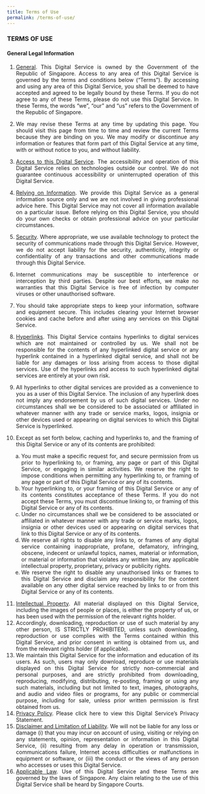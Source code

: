 ```yaml
---
title: Terms of Use
permalink: /terms-of-use/
---
```

### **TERMS OF USE**

#### **General Legal Information**

<style>
	p,li{
	text-align:justify;}
	
	.a{
	list-style-type:lower-alpha!important;}
	
	ol.a li{
	margin-left:1em!important;
	}
</style>
1.	<u>General</u>. This Digital Service is owned by the Government of the Republic of Singapore. Access to any area of this Digital Service is governed by the terms and conditions below (“Terms”). By accessing and using any area of this Digital Service, you shall be deemed to have accepted and agreed to be legally bound by these Terms. If you do not agree to any of these Terms, please do not use this Digital Service. In these Terms, the words “we”, “our” and “us” refers to the Government of the Republic of Singapore.

2.	We may revise these Terms at any time by updating this page. You should visit this page from time to time and review the current Terms because they are binding on you. We may modify or discontinue any information or features that form part of this Digital Service at any time, with or without notice to you, and without liability.

3.	<u>Access to this Digital Service</u>. The accessibility and operation of this Digital Service relies on technologies outside our control. We do not guarantee continuous accessibility or uninterrupted operation of this Digital Service.

4.	<u>Relying on Information</u>. We provide this Digital Service as a general information source only and we are not involved in giving professional advice here. This Digital Service may not cover all information available on a particular issue. Before relying on this Digital Service, you should do your own checks or obtain professional advice on your particular circumstances.

5.	<u>Security</u>. Where appropriate, we use available technology to protect the security of communications made through this Digital Service. However, we do not accept liability for the security, authenticity, integrity or confidentiality of any transactions and other communications made through this Digital Service.

6.	Internet communications may be susceptible to interference or interception by third parties. Despite our best efforts, we make no warranties that this Digital Service is free of infection by computer viruses or other unauthorised software.

7.	You should take appropriate steps to keep your information, software and equipment secure. This includes clearing your Internet browser cookies and cache before and after using any services on this Digital Service.

8.	<u>Hyperlinks</u>. This Digital Service contains hyperlinks to digital services which are not maintained or controlled by us. We shall not be responsible for the contents of any hyperlinked digital service or any hyperlink contained in a hyperlinked digital service, and shall not be liable for any damages or loss arising from access to those digital services. Use of the hyperlinks and access to such hyperlinked digital services are entirely at your own risk.

9.	All hyperlinks to other digital services are provided as a convenience to you as a user of this Digital Service. The inclusion of any hyperlink does not imply any endorsement by us of such digital services. Under no circumstances shall we be considered to be associated or affiliated in whatever manner with any trade or service marks, logos, insignia or other devices used or appearing on digital services to which this Digital Service is hyperlinked.

10.	Except as set forth below, caching and hyperlinks to, and the framing of this Digital Service or any of its contents are prohibited:

<ol class="a">
  <li>You must make a specific request for, and secure permission from us prior to hyperlinking to, or framing, any page or part of this Digital Service, or engaging in similar activities. We reserve the right to impose conditions when permitting any hyperlinking to, or framing of any page or part of this Digital Service or any of its contents.</li>

<li>Your hyperlinking to, or your framing of this Digital Service or any of its contents constitutes acceptance of these Terms. If you do not accept these Terms, you must discontinue linking to, or framing of this Digital Service or any of its contents.</li>

<li>Under no circumstances shall we be considered to be associated or affiliated in whatever manner with any trade or service marks, logos, insignia or other devices used or appearing on digital services that link to this Digital Service or any of its contents.</li>

<li>We reserve all rights to disable any links to, or frames of any digital service containing inappropriate, profane, defamatory, infringing, obscene, indecent or unlawful topics, names, material or information, or material or information that violates any written law, any applicable intellectual property, proprietary, privacy or publicity rights.</li>

<li>We reserve the right to disable any unauthorised links or frames to this Digital Service and disclaim any responsibility for the content available on any other digital service reached by links to or from this Digital Service or any of its contents.</li>

</ol>

<ol start="11">
  <li><u>Intellectual Property</u>. All material displayed on this Digital Service, including the images of people or places, is either the property of us, or has been used with the permission of the relevant rights holder.</li>

<li>Accordingly, downloading, reproduction or use of such material by any other person, IS STRICTLY PROHIBITED, unless such downloading, reproduction or use complies with the Terms contained within this Digital Service, and prior consent in writing is obtained from us, and from the relevant rights holder (if applicable).</li>

<li>We maintain this Digital Service for the information and education of its users. As such, users may only download, reproduce or use materials displayed on this Digital Service for strictly non-commercial and personal purposes, and are strictly prohibited from downloading, reproducing, modifying, distributing, re-posting, framing or using any such materials, including but not limited to text, images, photographs, and audio and video files or programs, for any public or commercial purpose, including for sale, unless prior written permission is first obtained from us.</li>

<li><u>Privacy Policy</u>. Please click here to view this Digital Service’s Privacy Statement.</li>

<li><u>Disclaimer and Limitation of Liability</u>. We will not be liable for any loss or damage (i) that you may incur on account of using, visiting or relying on any statements, opinion, representation or information in this Digital Service, (ii) resulting from any delay in operation or transmission, communications failure, Internet access difficulties or malfunctions in equipment or software, or (iii) the conduct or the views of any person who accesses or uses this Digital Service.</li>

<li><u>Applicable Law</u>. Use of this Digital Service and these Terms are governed by the laws of Singapore. Any claim relating to the use of this Digital Service shall be heard by Singapore Courts.</li>
</ol>